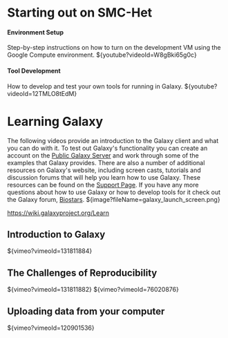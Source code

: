 
Starting out on SMC-Het
=======================
#### Environment Setup
Step-by-step instructions on how to turn on the development VM using the Google Compute environment.
${youtube?videoId=W8gBki65g0c}

#### Tool Development
How to develop and test your own tools for running in Galaxy.
${youtube?videoId=12TMLO8tEdM}

Learning Galaxy
===============

The following videos provide an introduction to the Galaxy client and what you can do with it. To test out Galaxy's functionality you can create an account on the [Public Galaxy Server](https://usegalaxy.org/) and work through some of the examples that Galaxy provides. There are also a number of additional resources on Galaxy's website, including screen casts, tutorials and discussion forums that will help you learn how to use Galaxy. These resources can be found on the [Support Page](https://wiki.galaxyproject.org/Support). If you have any more questions about how to use Galaxy or how to develop tools for it check out the Galaxy forum, [Biostars](https://biostar.usegalaxy.org/).
${image?fileName=galaxy_launch_screen.png}

https://wiki.galaxyproject.org/Learn

Introduction to Galaxy
----------------------
${vimeo?vimeoId=131811884}

The Challenges of Reproducibility
---------------------------------
${vimeo?vimeoId=131811882}
${vimeo?vimeoId=76020876}


Uploading data from your computer
---------------------------------
${vimeo?vimeoId=120901536}
